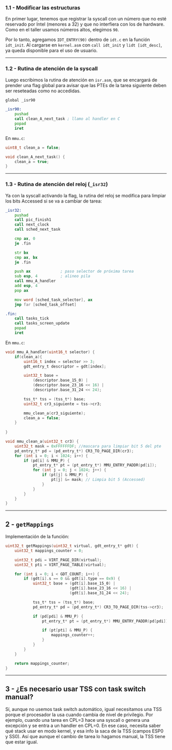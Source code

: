 
### 1.1 - Modificar las estructuras

En primer lugar, tenemos que registrar la syscall con un número que no esté reservado por Intel (menores a 32) y que no interfiera con los de hardware. Como en el taller usamos números altos, elegimos `90`.

Por lo tanto, agregamos `IDT_ENTRY(90)` dentro de `idt.c` en la función `idt_init`. Al cargarse en `kernel.asm` con `call idt_init` y `lidt [idt_desc]`, ya queda disponible para el uso de usuario.

---

### 1.2 - Rutina de atención de la syscall

Luego escribimos la rutina de atención en `isr.asm`, que se encargará de prender una flag global para avisar que las PTEs de la tarea siguiente deben ser reseteadas como no accedidas.

```asm
global _isr90

_isr90:
    pushad
    call clean_A_next_task ; llamo al handler en C
    popad
    iret
```

En `mmu.c`:

```c
uint8_t clean_a = false;

void clean_A_next_task() {
    clean_a = true;
}
```

---

### 1.3 - Rutina de atención del reloj (`_isr32`)

Ya con la syscall activando la flag, la rutina del reloj se modifica para limpiar los bits Accessed si se va a cambiar de tarea:

```asm
_isr32:
    pushad
    call pic_finish1
    call next_clock
    call sched_next_task

    cmp ax, 0
    je .fin

    str bx
    cmp ax, bx
    je .fin

    push ax             ; paso selector de próxima tarea
    sub esp, 4          ; alineo pila
    call mmu_A_handler
    add esp, 4
    pop ax

    mov word [sched_task_selector], ax
    jmp far [sched_task_offset]

.fin:
    call tasks_tick
    call tasks_screen_update
    popad
    iret
```

En `mmu.c`:

```c
void mmu_A_handler(uint16_t selector) {
    if(clean_a){
        uint16_t index = selector >> 3;
        gdt_entry_t descriptor = gdt[index];

        uint32_t base =
            (descriptor.base_15_0) |
            (descriptor.base_23_16 << 16) |
            (descriptor.base_31_24 << 24);

        tss_t* tss = (tss_t*) base;
        uint32_t cr3_siguiente = tss->cr3;

        mmu_clean_a(cr3_siguiente);
        clean_a = false;
    }
    
}

void mmu_clean_a(uint32_t cr3) {
    uint32_t mask = 0xFFFFFFDF; //mascara para limpiar bit 5 del pte
    pd_entry_t* pd = (pd_entry_t*) CR3_TO_PAGE_DIR(cr3);
    for (int i = 0; i < 1024; i++) {
        if (pd[i] & MMU_P) {
            pt_entry_t* pt = (pt_entry_t*) MMU_ENTRY_PADDR(pd[i]);
            for (int j = 0; j < 1024; j++) {
                if (pt[j] & MMU_P) {
                    pt[j] &= mask; // Limpia bit 5 (Accessed)
                }
            }
        }
    }
}
```

---

## 2 - `getMappings`

Implementación de la función:

```c
uint32_t getMappings(uint32_t virtual, gdt_entry_t* gdt) {
    uint32_t mappings_counter = 0;

    uint32_t pdi = VIRT_PAGE_DIR(virtual);
    uint32_t pti = VIRT_PAGE_TABLE(virtual);

    for (int i = 0; i < GDT_COUNT; i++) {
        if (gdt[i].s == 0 && gdt[i].type == 0x9) {
            uint32_t base = (gdt[i].base_15_0) |
                            (gdt[i].base_23_16 << 16) |
                            (gdt[i].base_31_24 << 24);

            tss_t* tss = (tss_t*) base;
            pd_entry_t* pd = (pd_entry_t*) CR3_TO_PAGE_DIR(tss->cr3);

            if (pd[pdi] & MMU_P) {
                pt_entry_t* pt = (pt_entry_t*) MMU_ENTRY_PADDR(pd[pdi]);

                if (pt[pti] & MMU_P) {
                    mappings_counter++;
                }
            }
        }
    }

    return mappings_counter;
}
```

---

## 3 - ¿Es necesario usar TSS con task switch manual?

Sí, aunque no usemos task switch automático, igual necesitamos una TSS porque el procesador la usa cuando cambia de nivel de privilegio. Por ejemplo, cuando una tarea en CPL=3 hace una syscall o genera una excepción y se entra a un handler en CPL=0. En ese caso, necesita saber qué stack usar en modo kernel, y esa info la saca de la TSS (campos ESP0 y SS0). Así que aunque el cambio de tarea lo hagamos manual, la TSS tiene que estar igual.

```


```
